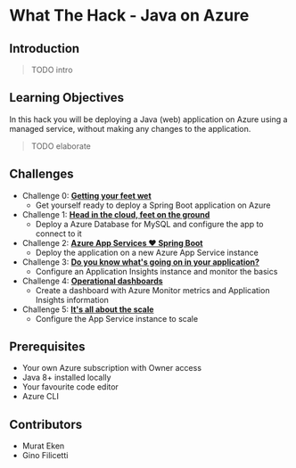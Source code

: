 # What The Hack - Java on Azure

## Introduction

> TODO intro

## Learning Objectives

In this hack you will be deploying a Java (web) application on Azure using a managed service, without making any changes to the application.

> TODO elaborate

## Challenges

- Challenge 0: **[Getting your feet wet](Student/challenge-00.md)**
  - Get yourself ready to deploy a Spring Boot application on Azure
- Challenge 1: **[Head in the cloud, feet on the ground](Student/challenge-01.md)**
  - Deploy a Azure Database for MySQL and configure the app to connect to it
- Challenge 2: **[Azure App Services :heart: Spring Boot](Student/challenge-02.md)**
  - Deploy the application on a new Azure App Service instance
- Challenge 3: **[Do you know what's going on in your application?](Student/challenge-03.md)**
  - Configure an Application Insights instance and monitor the basics
- Challenge 4: **[Operational dashboards](Student/challenge-04.md)**
  - Create a dashboard with Azure Monitor metrics and Application Insights information
- Challenge 5: **[It's all about the scale](Student/challenge-05.md)**
  - Configure the App Service instance to scale

## Prerequisites

- Your own Azure subscription with Owner access
- Java 8+ installed locally
- Your favourite code editor
- Azure CLI

## Contributors

- Murat Eken
- Gino Filicetti
